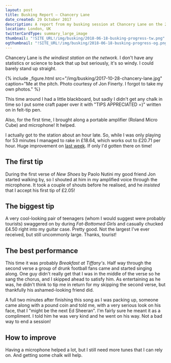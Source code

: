 ```yaml
---
layout: post
title: Busking Report – Chancery Lane
date_created: 29 October 2017
description: A report from my busking session at Chancery Lane on the 28th of October!
location: London, UK
twitterCardType: summary_large_image
thumbnail: "!SITE_URL!/img/busking/2018-06-18-busking-progress-tw.png"
ogthumbnail: "!SITE_URL!/img/busking/2018-06-18-busking-progress-og.png"
---
```


Chancery Lane is _the windiest station on the network_. I don't have any statistics or science to back that up but seriously, it's so windy. I could barely stand up straight.

{% include _figure.html src="/img/busking/2017-10-28-chancery-lane.jpg" caption="Me at the pitch. Photo courtesy of Jon Finerty. I forgot to take my own photos." %}

This time around I had a little blackboard, but sadly I didn't get any chalk in time so I put some craft paper over it with "TIPS APPRECIATED =)" written on in felt-tip pen.

Also, for the first time, I brought along a portable amplifier (Roland Micro Cube) and microphone! It helped.

I actually got to the station about an hour late. So, while I was only playing for 53 minutes I managed to rake in £18.64, which works out to £20.71 per hour. Huge improvement on [last week](/busking/2017-10-21-kings-cross). If only I'd gotten there on time!

## The first tip

During the first verse of _New Shoes_ by Paolo Nutini my good friend Jon started walking by, so I shouted at him in my amplified voice through the microphone. It took a couple of shouts before he realised, and he _insisted_ that I accept his first tip of £2.05!

## The biggest tip

A very cool-looking pair of teenagers (whom I would suggest were probably tourists) swaggered on by during _Fat-Bottomed Girls_ and casually chucked £4.50 right into my guitar case. Pretty good. Not the largest I've ever received, but still uncommonly large. Thanks, tourist!

## The best performance

This time it was probably _Breakfast at Tiffany's_. Half way through the second verse a group of drunk football fans came and started singing along. One guy didn't really get that I was in the middle of the verse so he sang the chorus, and I skipped ahead to satisfy him. As entertaining as he was, he didn't think to tip me in return for my skipping the second verse, but thankfully his ashamed-looking friend did.

A full two minutes after finishing this song as I was packing up, someone came along with a pound coin and told me, with a very serious look on his face, that I "might be the next Ed Sheeran". I'm fairly sure he meant it as a compliment. I told him he was very kind and he went on his way. Not a bad way to end a session!

## How to improve

Having a microphone helped a lot, but I still need more tunes that I can rely on. And getting some chalk will help.